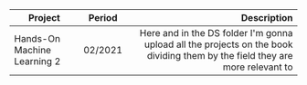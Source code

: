 | Project       | Period        | Description  |
| ------------- |:-------------:| -----:|
| Hands-On Machine Learning 2      | 02/2021 | Here and in the DS folder I'm gonna upload all the projects on the book dividing them by the field they are more relevant to |

